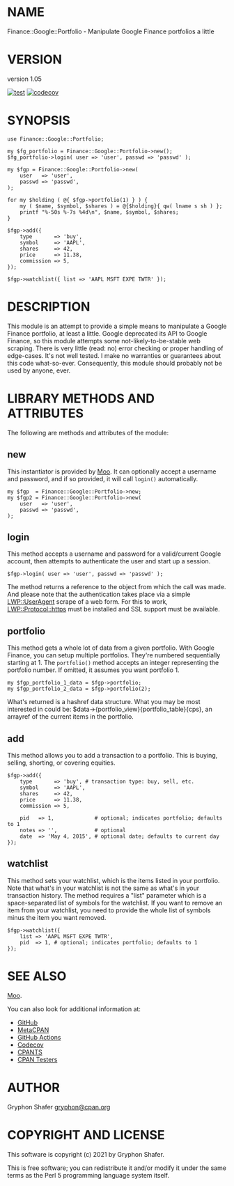 # NAME

Finance::Google::Portfolio - Manipulate Google Finance portfolios a little

# VERSION

version 1.05

[![test](https://github.com/gryphonshafer/Finance-Google-Portfolio/workflows/test/badge.svg)](https://github.com/gryphonshafer/Finance-Google-Portfolio/actions?query=workflow%3Atest)
[![codecov](https://codecov.io/gh/gryphonshafer/Finance-Google-Portfolio/graph/badge.svg)](https://codecov.io/gh/gryphonshafer/Finance-Google-Portfolio)

# SYNOPSIS

    use Finance::Google::Portfolio;

    my $fg_portfolio = Finance::Google::Portfolio->new();
    $fg_portfolio->login( user => 'user', passwd => 'passwd' );

    my $fgp = Finance::Google::Portfolio->new(
        user   => 'user',
        passwd => 'passwd',
    );

    for my $holding ( @{ $fgp->portfolio(1) } ) {
        my ( $name, $symbol, $shares ) = @{$holding}{ qw( lname s sh ) };
        printf "%-50s %-7s %4d\n", $name, $symbol, $shares;
    }

    $fgp->add({
        type       => 'buy',
        symbol     => 'AAPL',
        shares     => 42,
        price      => 11.38,
        commission => 5,
    });

    $fgp->watchlist({ list => 'AAPL MSFT EXPE TWTR' });

# DESCRIPTION

This module is an attempt to provide a simple means to manipulate a Google
Finance portfolio, at least a little. Google deprecated its API to Google
Finance, so this module attempts some not-likely-to-be-stable web scraping.
There is very little (read: no) error checking or proper handling of edge-cases.
It's not well tested. I make no warranties or guarantees about this code
what-so-ever. Consequently, this module should probably not be used by anyone,
ever.

# LIBRARY METHODS AND ATTRIBUTES

The following are methods and attributes of the module:

## new

This instantiator is provided by [Moo](https://metacpan.org/pod/Moo). It can optionally accept a username
and password, and if so provided, it will call `login()` automatically.

    my $fgp  = Finance::Google::Portfolio->new;
    my $fgp2 = Finance::Google::Portfolio->new(
        user   => 'user',
        passwd => 'passwd',
    );

## login

This method accepts a username and password for a valid/current Google account,
then attempts to authenticate the user and start up a session.

    $fgp->login( user => 'user', passwd => 'passwd' );

The method returns a reference to the object from which the call was made. And
please note that the authentication takes place via a simple [LWP::UserAgent](https://metacpan.org/pod/LWP%3A%3AUserAgent)
scrape of a web form. For this to work, [LWP::Protocol::https](https://metacpan.org/pod/LWP%3A%3AProtocol%3A%3Ahttps) must be
installed and SSL support must be available.

## portfolio

This method gets a whole lot of data from a given portfolio. With Google Finance,
you can setup multiple portfolios. They're numbered sequentially starting at 1.
The `portfolio()` method accepts an integer representing the portfolio number.
If omitted, it assumes you want portfolio 1.

    my $fgp_portfolio_1_data = $fgp->portfolio;
    my $fgp_portfolio_2_data = $fgp->portfolio(2);

What's returned is a hashref data structure. What you may be most interested
in could be: $data->{portfolio\_view}{portfolio\_table}{cps}, an arrayref of
the current items in the portfolio.

## add

This method allows you to add a transaction to a portfolio. This is buying,
selling, shorting, or covering equities.

    $fgp->add({
        type       => 'buy', # transaction type: buy, sell, etc.
        symbol     => 'AAPL',
        shares     => 42,
        price      => 11.38,
        commission => 5,

        pid   => 1,             # optional; indicates portfolio; defaults to 1
        notes => '',            # optional
        date  => 'May 4, 2015', # optional date; defaults to current day
    });

## watchlist

This method sets your watchlist, which is the items listed in your portfolio.
Note that what's in your watchlist is not the same as what's in your transaction
history. The method requires a "list" parameter which is a space-separated
list of symbols for the watchlist. If you want to remove an item from your
watchlist, you need to provide the whole list of symbols minus the item you
want removed.

    $fgp->watchlist({
        list => 'AAPL MSFT EXPE TWTR',
        pid  => 1, # optional; indicates portfolio; defaults to 1
    });

# SEE ALSO

[Moo](https://metacpan.org/pod/Moo).

You can also look for additional information at:

- [GitHub](https://github.com/gryphonshafer/Finance-Google-Portfolio)
- [MetaCPAN](https://metacpan.org/pod/Finance::Google::Portfolio)
- [GitHub Actions](https://github.com/gryphonshafer/Finance-Google-Portfolio/actions)
- [Codecov](https://codecov.io/gh/gryphonshafer/Finance-Google-Portfolio)
- [CPANTS](http://cpants.cpanauthors.org/dist/Finance-Google-Portfolio)
- [CPAN Testers](http://www.cpantesters.org/distro/G/Finance-Google-Portfolio.html)

# AUTHOR

Gryphon Shafer <gryphon@cpan.org>

# COPYRIGHT AND LICENSE

This software is copyright (c) 2021 by Gryphon Shafer.

This is free software; you can redistribute it and/or modify it under
the same terms as the Perl 5 programming language system itself.
